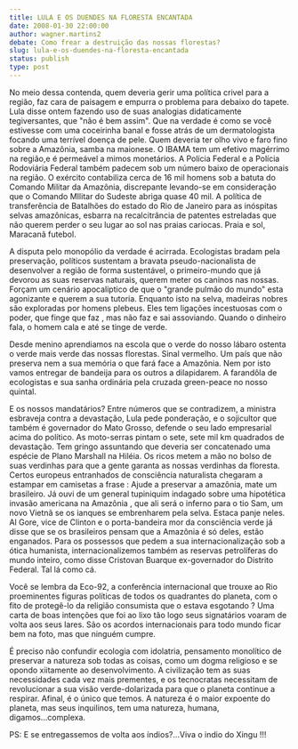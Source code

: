 ```yaml
---
title: LULA E OS DUENDES NA FLORESTA ENCANTADA
date: 2008-01-30 22:00:00
author: wagner.martins2
debate: Como frear a destruição das nossas florestas?
slug: lula-e-os-duendes-na-floresta-encantada
status: publish 
type: post
---
```


No meio dessa contenda, quem deveria gerir uma política crivel para a região, faz cara de paisagem e empurra o problema para debaixo do tapete. Lula disse ontem fazendo uso de suas analogias didaticamente tegiversantes, que "não é bem assim". Que na verdade é como se você estivesse com uma coceirinha banal e fosse atrás de um dermatologista focando uma terrível doença de pele. Quem deveria ter olho vivo e faro fino sobre a Amazônia, samba na maionese. O IBAMA tem um efetivo magérrimo na região,e é permeável a mimos monetários. A Polícia Federal e a Polícia Rodoviária Federal também padecem sob um número baixo de operacionais na região. O exército contabiliza cerca de 16 mil homens sob a batuta do Comando Militar da Amazônia, discrepante levando-se em consideração que o Comando MIlitar do Sudeste abriga quase 40 mil. A política de transferência de Batalhões do estado do Rio de Janeiro para as inóspitas selvas amazônicas, esbarra na recalcitrância de patentes estreladas que não querem perder o seu lugar ao sol nas praias cariocas. Praia e sol, Maracanã futebol.  

A disputa pelo monopólio da verdade é acirrada. Ecologistas bradam pela preservação, políticos sustentam a bravata pseudo-nacionalista de desenvolver a região de forma sustentável, o primeiro-mundo que já devorou as suas reservas naturais, querem meter os caninos nas nossas. Forçam um cenário apocaliptico de que o "grande pulmão do mundo" esta agonizante e querem a sua tutoria. Enquanto isto na selva, madeiras nobres são exploradas por homens plebeus. Eles tem ligações incestuosas com o poder, que finge que faz , mas não faz e sai assoviando. Quando o dinheiro fala, o homem cala e até se tinge de verde.  

Desde menino aprendiamos na escola que o verde do nosso lábaro ostenta o verde mais verde das nossas florestas. Sinal vermelho. Um país que não preserva nem a sua memória o que fará face a Amazônia. Nem por isto vamos entregar de bandeija para os outros a dilapidarem. A farandôla de ecologistas e sua sanha ordinária pela cruzada green-peace no nosso quintal.   

E os nossos mandatários? Entre números que se contradizem, a ministra esbraveja contra a devastação, Lula pede ponderação, e o sojicultor que também é governador do Mato Grosso, defende o seu lado empresarial acima do político. As moto-serras pintam o sete, sete mil km quadrados de devastação. Tem gringo assuntando que deveria ser concatenado uma espécie de Plano Marshall na Hiléia. Os ricos metem a mão no bolso de suas verdinhas para que a gente garanta as nossas verdinhas da floresta. Certos europeus entranhados de consciência naturalista chegaram a estampar em camisetas a frase : Ajude a preservar a amazônia, mate um brasileiro. Já ouvi de um general tupiniquim indagado sobre uma hipotética invasão americana na Amazônia , que ali será o inferno para o tio Sam, um novo Vietnã se os ianques se embrenharem pela selva. Estaca panje neles. Al Gore, vice de Clinton e o porta-bandeira mor da consciência verde já disse que se os brasileiros pensam que a Amazônia é só deles, estão enganados. Para os possessos que pedem a sua internacionalização sob a ótica humanista, internacionalizemos também as reservas petrolíferas do mundo inteiro, como disse Cristovan Buarque ex-governador do Distrito Federal. Tal lá como cá.  

Você se lembra da Eco-92, a conferência internacional que trouxe ao Rio proeminentes figuras políticas de todos os quadrantes do planeta, com o fito de protegê-lo da religião consumista que o estava esgotando ? Uma carta de boas intenções que foi ao lixo tão logo seus signatários voaram de volta aos seus lares. São os acordos internacionais para todo mundo ficar bem na foto, mas que ninguém cumpre.  

É preciso não confundir ecologia com idolatria, pensamento monolítico de preservar a natureza sob todas as coisas, como um dogma religioso e se opondo xiitamente ao desenvolvimento. A civilização tem as suas necessidades cada vez mais prementes, e os tecnocratas necessitam de revolucionar a sua visão verde-dolarizada para que o planeta continue a respirar. Afinal, é o único que temos. A natureza é o maior expoente do planeta, mas seus inquilinos, tem uma natureza, humana, digamos...complexa.  

PS: E se entregassemos de volta aos índios?...Viva o indio do Xingu !!!
